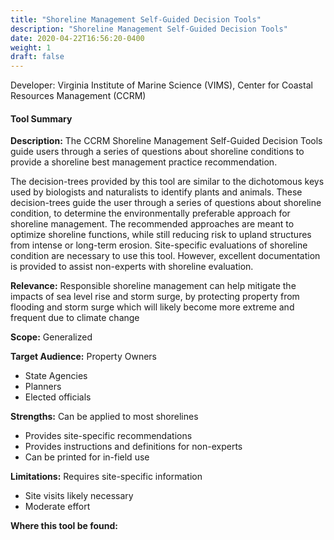 ```yaml
---
title: "Shoreline Management Self-Guided Decision Tools"
description: "Shoreline Management Self-Guided Decision Tools"
date: 2020-04-22T16:56:20-0400
weight: 1
draft: false
---
```

Developer: Virginia Institute of Marine Science (VIMS), Center for Coastal Resources Management (CCRM)

#### Tool Summary
**Description:** The CCRM Shoreline Management Self-Guided Decision Tools guide users through a series of questions about shoreline conditions to provide a shoreline best management practice recommendation. 

The decision-trees provided by this tool are similar to the dichotomous keys used by biologists and naturalists to identify plants and animals. These decision-trees guide the user through a series of questions about shoreline condition, to determine the environmentally preferable approach for shoreline management. The recommended approaches are meant to optimize shoreline functions, while still reducing risk to upland structures from intense or long-term erosion. Site-specific evaluations of shoreline condition are necessary to use this tool. However, excellent documentation is provided to assist non-experts with shoreline evaluation.

**Relevance:** Responsible shoreline management can help mitigate the impacts of sea level rise and storm surge, by protecting property from flooding and storm surge which will likely become more extreme and frequent due to climate change

**Scope:** Generalized

**Target Audience:** Property Owners
* State Agencies
* Planners
* Elected officials

**Strengths:** Can be applied to most shorelines
* Provides site-specific recommendations
* Provides instructions and definitions for non-experts
* Can be printed for in-field use

**Limitations:** Requires site-specific information
* Site visits likely necessary
* Moderate effort

**Where this tool be found:** 

